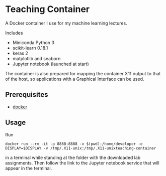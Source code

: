# Teaching Container

A Docker container I use for my machine learning lectures.

Includes

* Miniconda Python 3
* scikit-learn 0.18.1
* keras 2
* matplotlib and seaborn
* Jupyter notebook (launched at start)

The container is also prepared for mapping the container X11 output to that of the host, so applications with a Graphical Interface can be used.

## Prerequisites

* <a href=https://www.docker.com/>docker</a>

## Usage

Run

    docker run --rm -it -p 8888:8888 -v $(pwd):/home/developer -e DISPLAY=$DISPLAY -v /tmp/.X11-unix:/tmp/.X11-unixteaching-container

in a terminal while standing at the folder with the downloaded lab assignments. Then follow the link to the Jupyter notebook service that will appear in the terminal.

